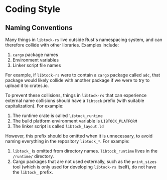 Coding Style
============

## Naming Conventions

Many things in `libtock-rs` live outside Rust's namespacing system, and can
therefore collide with other libraries. Examples include:

1. `cargo` package names
2. Environment variables
3. Linker script file names

For example, if `libtock-rs` were to contain a `cargo` package called `adc`,
that package would likely collide with another package if we were to try to
upload it to crates.io.

To prevent these collisions, things in `libtock-rs` that can experience external
name collisions should have a `libtock` prefix (with suitable capitalization).
For example:

1. The runtime crate is called `libtock_runtime`
2. The build platform environment variable is `LIBTOCK_PLATFORM`
3. The linker script is called `libtock_layout.ld`

However, this prefix should be omitted when it is unnecessary, to avoid naming
everything in the repository `libtock_*`. For example:

1. `libtock_` is omitted from directory names. `libtock_runtime` lives in the
   `/runtime/` directory.
2. Cargo packages that are not used externally, such as the `print_sizes` tool
   (which is only used for developing `libtock-rs` itself), do not have the
   `libtock_` prefix.
